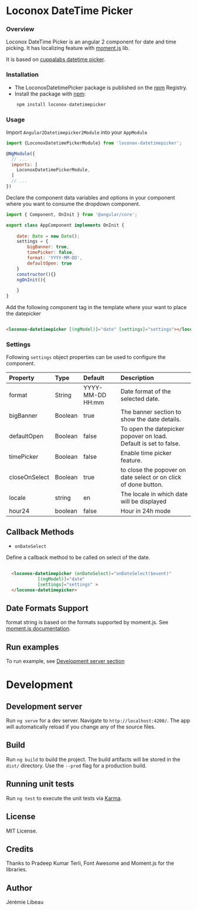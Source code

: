 # Loconox DateTime Picker

### Overview 

Loconox DateTime Picker is an angular 2 component for date and time picking. It has localizing feature with [moment.js](http://momentjs.com/) lib.

It is based on [cuppalabs datetime picker](http://cuppalabs.github.io/components/datepicker).

### Installation
- The LoconoxDatetimePicker package is published on the [npm](https://www.npmjs.com/package/loconox-datetimepicker) Registry. 
-  Install the package with [npm](https://www.npmjs.com): 

```js
	npm install loconox-datetimepicker
```

### Usage

Import `Angular2Datetimepicker2Module` into your `AppModule`

```js
import {LoconoxDatetimePickerModule} from 'loconox-datetimepicker';

@NgModule({
  // ...
  imports: [
    LoconoxDatetimePickerModule,
  ]
  // ...
})

```
Declare the component data variables and options in your component where you want to consume the dropdown component.

```js 
import { Component, OnInit } from '@angular/core';

export class AppComponent implements OnInit {
    
	date: Date = new Date();
	settings = {
		bigBanner: true,
		timePicker: false,
		format: 'YYYY-MM-DD',
		defaultOpen: true
	}
	constructor(){}
    ngOnInit(){
       
    }
}

```

Add the following component tag in the template where your want to place the datepicker

```html

<loconox-datetimepicker [(ngModel)]="date" [settings]="settings"></loconox-datetimepicker>

```


### Settings

Following `settings` object properties can be used to configure the component.

|Property	|Type	|Default	|Description	|
|:--- |:--- |:--- |:--- |
|format|String|YYYY-MM-DD HH:mm|Date format of the selected date.|
|bigBanner|Boolean|true| The banner section to show the date details.  |
|defaultOpen|Boolean|false|To open the datepicker popover on load. Default is set to false.|
|timePicker|Boolean|false|Enable time picker feature.|
|closeOnSelect|Boolean|true|to close the popover on date select or on click of done button.|
|locale|string|en|The locale in which date will be displayed|
|hour24|boolean|false|Hour in 24h mode|


## Callback Methods

- `onDateSelect`

Define a callback method to be called on select of the date.

```html
  
  <loconox-datetimepicker (onDateSelect)="onDateSelect($event)" 
			[(ngModel)]="date" 
			[settings]="settings" >
  </loconox-datetimepicker>

```
## Date Formats Support

format string is based on the formats supported by moment.js. See [moment.js documentation](http://momentjs.com/docs/#/displaying/format/).

## Run examples

To run example, see [Development server section](#development-server)

# Development

## Development server

Run `ng serve` for a dev server. Navigate to `http://localhost:4200/`. The app will automatically reload if you change any of the source files.

## Build

Run `ng build` to build the project. The build artifacts will be stored in the `dist/` directory. Use the `--prod` flag for a production build.

## Running unit tests

Run `ng test` to execute the unit tests via [Karma](https://karma-runner.github.io).


## License
MIT License.

## Credits
Thanks to Pradeep Kumar Terli, Font Awesome and Moment.js for the libraries.

## Author
Jérémie Libeau
